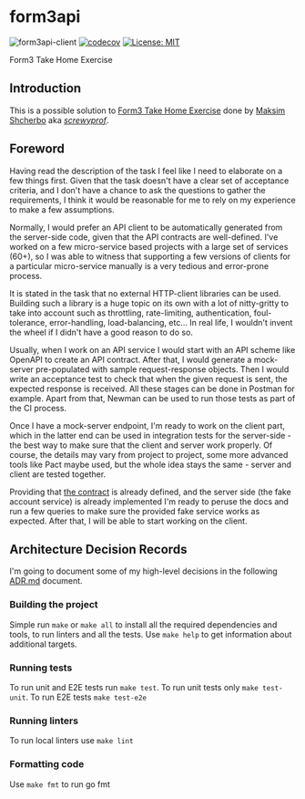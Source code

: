 # form3api
![form3api-client](https://github.com/screwyprof/form3api/workflows/form3api-client/badge.svg)
[![codecov](https://codecov.io/gh/screwyprof/form3api/branch/main/graph/badge.svg?token=4BN07UH560)](https://codecov.io/gh/screwyprof/form3api)
[![License: MIT](https://img.shields.io/badge/License-MIT-yellow.svg)](https://opensource.org/licenses/MIT)

Form3 Take Home Exercise

## Introduction

This is a possible solution to [Form3 Take Home Exercise](https://github.com/form3tech-oss/interview-accountapi) done by 
[Maksim Shcherbo](https://www.linkedin.com/in/maxim-shcherbo-3204582b/) aka [*screwyprof*](https://github.com/screwyprof).

## Foreword

Having read the description of the task I feel like I need to elaborate on a few things first. Given that the task 
doesn't have a clear set of acceptance criteria, and I don't have a chance to ask the questions to gather the 
requirements, I think it would be reasonable for me to rely on my experience to make a few assumptions.

Normally, I would prefer an API client to be automatically generated from the server-side code, given that the API 
contracts are well-defined. I've worked on a few micro-service based projects with a large set of services (60+), 
so I was able to witness that supporting a few versions of clients for a particular micro-service manually is a very 
tedious and error-prone process.

It is stated in the task that no external HTTP-client libraries can be used. Building such a library is a huge topic on 
its own with a lot of nitty-gritty to take into account such as throttling, rate-limiting, authentication, 
foul-tolerance, error-handling, load-balancing, etc… In real life, I wouldn't invent the wheel if I didn't have a good 
reason to do so.

Usually, when I work on an API service I would start with an API scheme like OpenAPI to create an API contract. 
After that, I would generate a mock-server pre-populated with sample request-response objects. Then I would write 
an acceptance test to check that when the given request is sent, the expected response is received. All these stages 
can be done in Postman for example. Apart from that, Newman can be used to run those tests as part of the CI process.

Once I have a mock-server endpoint, I'm ready to work on the client part, which in the latter end can be used in 
integration tests for the server-side - the best way to make sure that the client and server work properly. Of course, 
the details may vary from project to project, some more advanced tools like Pact maybe used, but the whole idea stays 
the same - server and client are tested together.

Providing that [the contract](https://developer.form3.tech/#9642bfad-d524-49c2-857c-f6becb69bd90) is already defined, 
and the server side (the fake account service) is already implemented I'm ready to peruse the docs and run a few queries
to make sure the provided fake service works as expected. After that, I will be able to start working on the client.

## Architecture Decision Records
I'm going to document some of my high-level decisions in the following [ADR.md](docs/ADR.md) document.

### Building the project
Simple run `make` or `make all` to install all the required dependencies and tools, to run linters and all the tests.
Use `make help` to get information about additional targets.

### Running tests
To run unit and E2E tests run `make test`. To run unit tests only `make test-unit`. To run E2E tests `make test-e2e`

### Running linters
To run local linters use `make lint`

### Formatting code
Use `make fmt` to run go fmt

